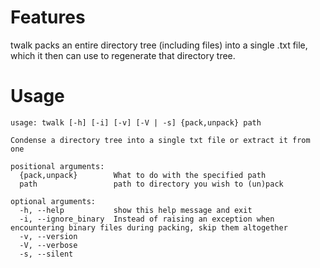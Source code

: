 # Features
twalk packs an entire directory tree (including files) into a single .txt file, which it then can use to regenerate that directory tree.

# Usage
```
usage: twalk [-h] [-i] [-v] [-V | -s] {pack,unpack} path

Condense a directory tree into a single txt file or extract it from one

positional arguments:
  {pack,unpack}        What to do with the specified path
  path                 path to directory you wish to (un)pack

optional arguments:
  -h, --help           show this help message and exit
  -i, --ignore_binary  Instead of raising an exception when encountering binary files during packing, skip them altogether
  -v, --version
  -V, --verbose
  -s, --silent
```
